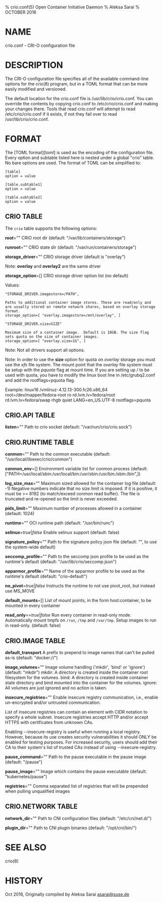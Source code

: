 % crio.conf(5) Open Container Initiative Daemon
% Aleksa Sarai
% OCTOBER 2016

# NAME
crio.conf - CRI-O configuration file

# DESCRIPTION
The CRI-O configuration file specifies all of the available command-line options
for the crio(8) program, but in a TOML format that can be more easily modified
and versioned.

The default location for the crio.conf file is /usr/lib/crio/crio.conf.  You can
override the contents by copying crio.conf to /etc/crio/crio.conf and making your changes there.
Tools that read crio.conf will attempt to read /etc/crio/crio.conf if it exists, if not they
fail over to read /usr/lib/crio/crio.conf.

# FORMAT
The [TOML format][toml] is used as the encoding of the configuration file.
Every option and subtable listed here is nested under a global "crio" table.
No bare options are used. The format of TOML can be simplified to:

    [table]
    option = value

    [table.subtable1]
    option = value

    [table.subtable2]
    option = value

## CRIO TABLE

The `crio` table supports the following options:


**root**=""
  CRIO root dir (default: "/var/lib/containers/storage")

**runroot**=""
  CRIO state dir (default: "/var/run/containers/storage")

**storage_driver**=""
  CRIO storage driver (default is "overlay")

Note:
  **overlay** and **overlay2** are the same driver


**storage_option**=[]
  CRIO storage driver option list (no default)

  Values:

	"STORAGE_DRIVER.imagestore=/PATH",

	Paths to additional container image stores. These are read/only and are usually stored on remote network shares, based on overlay storage format.
	storage_option=[ "overlay.imagestore=/mnt/overlay", ]

	"STORAGE_DRIVER.size=SIZE"

	Maximum size of a container image.  Default is 10GB. The size flag sets quota on the size of container images.
	storage_option=[ "overlay.size=1G", ]

Note: Not all drivers support all options.

Note:  In order to use the **size** option for quota on *overlay* storage you must use the *xfs* file system.  The mount point that the *overlay* file system must be setup with the *pquota* flag at mount time. If you are setting up / to be used with quota, you have to modify the linux boot line in /etc/grubq2.conf and add the rootflags=pquota flag.

Example:
	linux16 /vmlinuz-4.12.13-300.fc26.x86_64 root=/dev/mapper/fedora-root ro rd.lvm.lv=fedora/root rd.lvm.lv=fedora/swap rhgb quiet LANG=en_US.UTF-8 rootflags=pquota


## CRIO.API TABLE

**listen**=""
  Path to crio socket (default: "/var/run/crio/crio.sock")

## CRIO.RUNTIME TABLE

**conmon**=""
  Path to the conmon executable (default: "/usr/local/libexec/crio/conmon")

**conmon_env**=[]
  Environment variable list for conmon process (default: ["PATH=/usr/local/sbin:/usr/local/bin:/usr/sbin:/usr/bin:/sbin:/bin",])

**log_size_max**=""
  Maximum sized allowed for the container log file (default: -1)
  Negative numbers indicate that no size limit is imposed.
  If it is positive, it must be >= 8192 (to match/exceed conmon read buffer).
  The file is truncated and re-opened so the limit is never exceeded.

**pids_limit**=""
  Maximum number of processes allowed in a container (default: 1024)

**runtime**=""
  OCI runtime path (default: "/usr/bin/runc")

**selinux**=*true*|*false*
  Enable selinux support (default: false)

**signature_policy**=""
  Path to the signature policy json file (default: "", to use the system-wide default)

**seccomp_profile**=""
  Path to the seccomp json profile to be used as the runtime's default (default: "/usr/lib/crio/seccomp.json")

**apparmor_profile**=""
  Name of the apparmor profile to be used as the runtime's default (default: "crio-default")

**no_pivot**=*true*|*false*
  Instructs the runtime to not use pivot_root, but instead use MS_MOVE

**default_mounts**=[]
  List of mount points, in the form host:container, to be mounted in every container

**read_only**==*true*|*false*
  Run every container in read-only mode. Automatically mount tmpfs on `/run`, `/tmp` and `/var/tmp`.
  Setup images to run in read-only. (default: false)

## CRIO.IMAGE TABLE

**default_transport**
  A prefix to prepend to image names that can't be pulled as-is (default: "docker://")

**image_volumes**=""
  Image volume handling ('mkdir', 'bind' or 'ignore') (default: "mkdir")
  mkdir: A directory is created inside the container root filesystem for the volumes.
  bind: A directory is created inside container state directory and bind mounted into
  the container for the volumes.
  ignore: All volumes are just ignored and no action is taken.

**insecure_registries**=""
  Enable insecure registry  communication,  i.e.,  enable  un-encrypted
  and/or untrusted communication.

  List  of  insecure registries can contain an element with CIDR notation
  to specify a whole  subnet.  Insecure  registries  accept  HTTP  and/or
  accept HTTPS with certificates from unknown CAs.

  Enabling  --insecure-registry  is useful when running a local registry.
  However, because its use creates  security  vulnerabilities  it  should
  ONLY  be  enabled  for testing purposes.  For increased security, users
  should add their CA to their system's list of trusted  CAs  instead  of
  using --insecure-registry.

**pause_command**=""
  Path to the pause executable in the pause image (default: "/pause")

**pause_image**=""
  Image which contains the pause executable (default: "kubernetes/pause")

**registries**=""
  Comma separated list of registries that will be prepended when pulling
  unqualified images

## CRIO.NETWORK TABLE

**network_dir**=""
  Path to CNI configuration files (default: "/etc/cni/net.d/")

**plugin_dir**=""
  Path to CNI plugin binaries (default: "/opt/cni/bin/")

# SEE ALSO
crio(8)

# HISTORY
Oct 2016, Originally compiled by Aleksa Sarai <asarai@suse.de>

